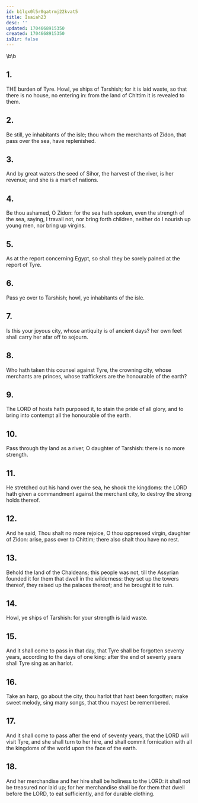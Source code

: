 ```yaml
---
id: b1lgx0l5r0gatrmj22kvat5
title: Isaiah23
desc: ''
updated: 1704668915350
created: 1704668915350
isDir: false
---
```

\b\b
## 1.
THE burden of Tyre.  Howl, ye ships of Tarshish; for it is laid waste, so that there is no house, no entering in: from the land of Chittim it is revealed to them.
## 2.
Be still, ye inhabitants of the isle; thou whom the merchants of Zidon, that pass over the sea, have replenished.
## 3.
And by great waters the seed of Sihor, the harvest of the river, is her revenue; and she is a mart of nations.
## 4.
Be thou ashamed, O Zidon: for the sea hath spoken, even the strength of the sea, saying, I travail not, nor bring forth children, neither do I nourish up young men, nor bring up virgins.
## 5.
As at the report concerning Egypt, so shall they be sorely pained at the report of Tyre.
## 6.
Pass ye over to Tarshish; howl, ye inhabitants of the isle.
## 7.
Is this your joyous city, whose antiquity is of ancient days?  her own feet shall carry her afar off to sojourn.
## 8.
Who hath taken this counsel against Tyre, the crowning city, whose merchants are princes, whose traffickers are the honourable of the earth?
## 9.
The LORD of hosts hath purposed it, to stain the pride of all glory, and to bring into contempt all the honourable of the earth.
## 10.
Pass through thy land as a river, O daughter of Tarshish: there is no more strength.
## 11.
He stretched out his hand over the sea, he shook the kingdoms: the LORD hath given a commandment against the merchant city, to destroy the strong holds thereof.
## 12.
And he said, Thou shalt no more rejoice, O thou oppressed virgin, daughter of Zidon: arise, pass over to Chittim; there also shalt thou have no rest.
## 13.
Behold the land of the Chaldeans; this people was not, till the Assyrian founded it for them that dwell in the wilderness: they set up the towers thereof, they raised up the palaces thereof; and he brought it to ruin.
## 14.
Howl, ye ships of Tarshish: for your strength is laid waste.
## 15.
And it shall come to pass in that day, that Tyre shall be forgotten seventy years, according to the days of one king: after the end of seventy years shall Tyre sing as an harlot.
## 16.
Take an harp, go about the city, thou harlot that hast been forgotten; make sweet melody, sing many songs, that thou mayest be remembered.
## 17.
And it shall come to pass after the end of seventy years, that the LORD will visit Tyre, and she shall turn to her hire, and shall commit fornication with all the kingdoms of the world upon the face of the earth.
## 18.
And her merchandise and her hire shall be holiness to the LORD: it shall not be treasured nor laid up; for her merchandise shall be for them that dwell before the LORD, to eat sufficiently, and for durable clothing.
